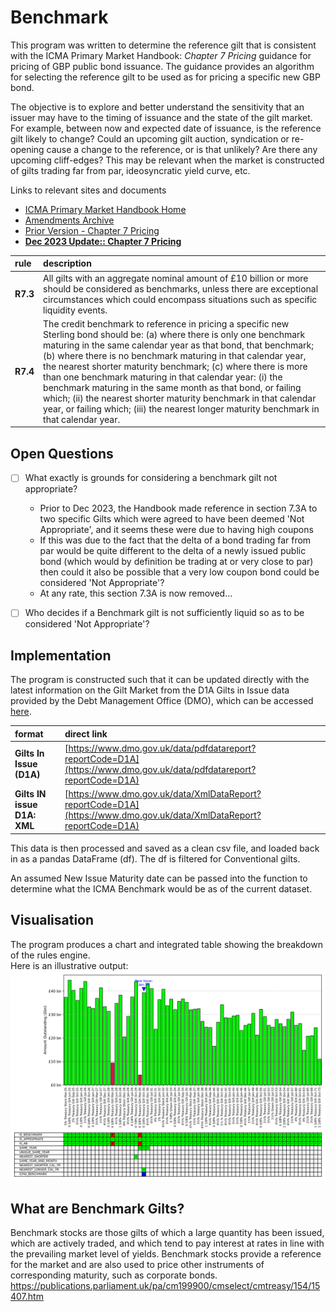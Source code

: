 # Benchmark

This program was written to determine the reference gilt that is consistent with the ICMA Primary Market Handbook: _Chapter 7 Pricing_ 
guidance for pricing of GBP public bond issuance. The guidance provides an algorithm for selecting the reference gilt to
be used as for pricing a specific new GBP bond. 

The objective is to explore and better understand the sensitivity that
an issuer may have to the timing of issuance and the state of the gilt market. For example, between now and expected date
of issuance, is the reference gilt likely to change? Could an upcoming gilt auction, syndication or re-opening
cause a change to the reference, or is that unlikely? Are there any upcoming cliff-edges? This may be relevant when
the market is constructed of gilts trading far from par, ideosyncratic yield curve, etc.

Links to relevant sites and documents
- [ICMA Primary Market Handbook Home](https://www.icmagroup.org/market-practice-and-regulatory-policy/primary-markets/ipma-handbook-home/)
- [Amendments Archive](https://www.icmagroup.org/market-practice-and-regulatory-policy/primary-markets/ipma-handbook-home/icma-primary-market-handbook-amendments-archive/)
- [Prior Version - Chapter 7 Pricing](https://www.icmagroup.org/assets/Chapter-7-Jan-2022-update.pdf)
- [**Dec 2023 Update:: Chapter 7 Pricing**](https://www.icmagroup.org/assets/Chapter7_2023-12-v2.pdf)

| rule     | description                                                                                                                                                                                                                                                                                                                                                                                                                                                                                                                                                                                                         |
|:---------|:--------------------------------------------------------------------------------------------------------------------------------------------------------------------------------------------------------------------------------------------------------------------------------------------------------------------------------------------------------------------------------------------------------------------------------------------------------------------------------------------------------------------------------------------------------------------------------------------------------------------|
| **R7.3** | All gilts with an aggregate nominal amount of £10 billion or more should be considered as benchmarks, unless there are exceptional circumstances which could encompass situations such as specific liquidity events.                                                                                                                                                                                                                                                                                                                                                                                                |
| **R7.4** | The credit benchmark to reference in pricing a specific new Sterling bond should be: (a) where there is only one benchmark maturing in the same calendar year as that bond, that benchmark; (b) where there is no benchmark maturing in that calendar year, the nearest shorter maturity benchmark; (c) where there is more than one benchmark maturing in that calendar year: (i) the benchmark maturing in the same month as that bond, or failing which; (ii) the nearest shorter maturity benchmark in that calendar year, or failing which; (iii) the nearest longer maturity benchmark in that calendar year. 


## Open Questions
-[ ] What exactly is grounds for considering a benchmark gilt not appropriate?
  - Prior to Dec 2023, the Handbook made reference in section 7.3A to two specific Gilts which were
  agreed to have been deemed 'Not Appropriate', and it seems these were due to having high coupons
  - If this was due to the fact that the delta of a bond trading far from par would be quite different
  to the delta of a newly issued public bond (which would by definition be trading at or very close to par)
  then could it also be possible that a very low coupon bond could be considered 'Not Appropriate'?
  - At any rate, this section 7.3A is now removed...
- [ ] Who decides if a Benchmark gilt is not sufficiently liquid so as to be considered 'Not Appropriate'?


## Implementation
The program is constructed such that it can be updated directly with the latest information
on the Gilt Market from the D1A Gilts in Issue data provided by the 
Debt Management Office (DMO), which can be accessed [here](https://www.dmo.gov.uk/data/).

| format                      | direct link                                                                                                           |
|:----------------------------|:----------------------------------------------------------------------------------------------------------------------|
| **Gilts In Issue (D1A)**    | [https://www.dmo.gov.uk/data/pdfdatareport?reportCode=D1A](https://www.dmo.gov.uk/data/pdfdatareport?reportCode=D1A)  |                                                                                                                                                                                                         |
| **Gilts IN issue D1A: XML** | [https://www.dmo.gov.uk/data/XmlDataReport?reportCode=D1A](https://www.dmo.gov.uk/data/XmlDataReport?reportCode=D1A) | 

This data is then processed and saved as a clean csv file, and loaded back in as a pandas DataFrame (df).
The df is filtered for Conventional gilts.

An assumed New Issue Maturity date can be passed into the function to determine what the ICMA Benchmark
would be as of the current dataset.


## Visualisation
The program produces a chart and integrated table showing the breakdown
of the rules engine.\
Here is an illustrative output:\
![Illustrative Chart Output](figures/plot.svg)

## What are Benchmark Gilts?
Benchmark stocks are those gilts of which a large quantity has been issued, which are actively traded, and which tend to pay interest at rates in line with the prevailing market level of yields. Benchmark stocks provide a reference for the market and are also used to price other instruments of corresponding maturity, such as corporate bonds. 
https://publications.parliament.uk/pa/cm199900/cmselect/cmtreasy/154/15407.htm